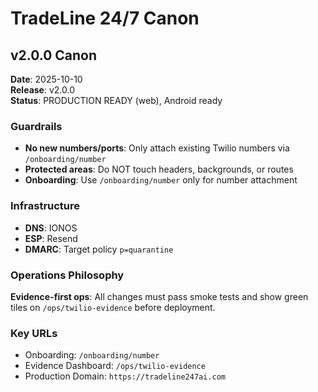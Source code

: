 # TradeLine 24/7 Canon

## v2.0.0 Canon

**Date**: 2025-10-10  
**Release**: v2.0.0  
**Status**: PRODUCTION READY (web), Android ready

### Guardrails

- **No new numbers/ports**: Only attach existing Twilio numbers via `/onboarding/number`
- **Protected areas**: Do NOT touch headers, backgrounds, or routes
- **Onboarding**: Use `/onboarding/number` only for number attachment

### Infrastructure

- **DNS**: IONOS
- **ESP**: Resend
- **DMARC**: Target policy `p=quarantine`

### Operations Philosophy

**Evidence-first ops**: All changes must pass smoke tests and show green tiles on `/ops/twilio-evidence` before deployment.

### Key URLs

- Onboarding: `/onboarding/number`
- Evidence Dashboard: `/ops/twilio-evidence`
- Production Domain: `https://tradeline247ai.com`
